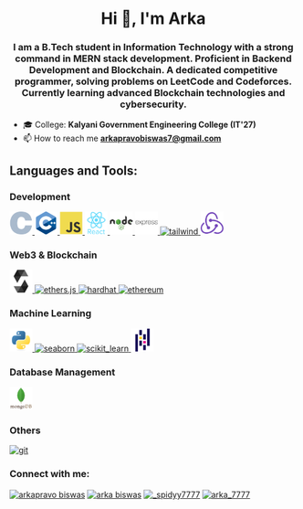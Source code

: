 <h1 align="center">Hi 👋, I'm Arka</h1>
<h3 align="center">I am a B.Tech student in Information Technology with a strong command in MERN stack development. Proficient in Backend Development and Blockchain. A dedicated competitive programmer, solving problems on LeetCode and Codeforces. Currently learning advanced Blockchain technologies and cybersecurity.</h3>


- 🎓 College: **Kalyani Government Engineering College (IT'27)**
- 📫 How to reach me **arkapravobiswas7@gmail.com**





<h2 align="left">Languages and Tools:</h2>

<h3>Development</h3>
<p align="left">
  <a href="https://www.cprogramming.com/" target="_blank" rel="noreferrer">
    <img src="https://raw.githubusercontent.com/devicons/devicon/master/icons/c/c-original.svg" alt="c" width="40" height="40"/>
  </a>
  <a href="https://www.w3schools.com/cpp/" target="_blank" rel="noreferrer">
    <img src="https://raw.githubusercontent.com/devicons/devicon/master/icons/cplusplus/cplusplus-original.svg" alt="cplusplus" width="40" height="40"/>
  </a>
  <a href="https://developer.mozilla.org/en-US/docs/Web/JavaScript" target="_blank" rel="noreferrer">
    <img src="https://raw.githubusercontent.com/devicons/devicon/master/icons/javascript/javascript-original.svg" alt="javascript" width="40" height="40"/>
  </a>
  <a href="https://reactjs.org/" target="_blank" rel="noreferrer">
    <img src="https://raw.githubusercontent.com/devicons/devicon/master/icons/react/react-original-wordmark.svg" alt="react" width="40" height="40"/>
  </a>
  <a href="https://nodejs.org" target="_blank" rel="noreferrer">
    <img src="https://raw.githubusercontent.com/devicons/devicon/master/icons/nodejs/nodejs-original-wordmark.svg" alt="nodejs" width="40" height="40"/>
  </a>
  <a href="https://expressjs.com" target="_blank" rel="noreferrer">
    <img src="https://raw.githubusercontent.com/devicons/devicon/master/icons/express/express-original-wordmark.svg" alt="express" width="40" height="40"/>
  </a>
<!--   <a href="https://flutter.dev" target="_blank" rel="noreferrer">
    <img src="https://www.vectorlogo.zone/logos/flutterio/flutterio-icon.svg" alt="flutter" width="40" height="40"/>
  </a> -->
<!--   <a href="https://reactnative.dev/" target="_blank" rel="noreferrer">
    <img src="https://reactnative.dev/img/header_logo.svg" alt="reactnative" width="40" height="40"/>
  </a> -->
  <a href="https://tailwindcss.com/" target="_blank" rel="noreferrer">
    <img src="https://www.vectorlogo.zone/logos/tailwindcss/tailwindcss-icon.svg" alt="tailwind" width="40" height="40"/>
  </a>
  <a href="https://redux.js.org" target="_blank" rel="noreferrer">
    <img src="https://raw.githubusercontent.com/devicons/devicon/master/icons/redux/redux-original.svg" alt="redux" width="40" height="40"/>
  </a>
</p>
<h3>Web3 & Blockchain</h3>
<p align="left">
  <a href="https://soliditylang.org/" target="_blank" rel="noreferrer">
    <img src="https://raw.githubusercontent.com/devicons/devicon/master/icons/solidity/solidity-original.svg" alt="solidity" width="40" height="40"/>
  </a>
  <a href="https://docs.ethers.org/" target="_blank" rel="noreferrer">
    <img src="https://raw.githubusercontent.com/ChainShot/eth-icon/master/logo.png" alt="ethers.js" width="40" height="40"/>
  </a>
  <a href="https://hardhat.org/" target="_blank" rel="noreferrer">
    <img src="https://repository-images.githubusercontent.com/267077084/8ebfab80-7f0d-11eb-8d1c-7527ef2f7cdd" alt="hardhat" width="40" height="40"/>
  </a>
  <a href="https://ethereum.org/en/" target="_blank" rel="noreferrer">
    <img src="https://cryptologos.cc/logos/ethereum-eth-logo.png?v=024" alt="ethereum" width="40" height="40"/>
  </a>
</p>



<h3>Machine Learning</h3>
<p align="left">
  <a href="https://www.python.org" target="_blank" rel="noreferrer">
    <img src="https://raw.githubusercontent.com/devicons/devicon/master/icons/python/python-original.svg" alt="python" width="40" height="40"/>
  </a>
  <a href="https://seaborn.pydata.org/" target="_blank" rel="noreferrer">
    <img src="https://seaborn.pydata.org/_images/logo-mark-lightbg.svg" alt="seaborn" width="40" height="40"/>
  </a>
  <a href="https://scikit-learn.org/" target="_blank" rel="noreferrer">
    <img src="https://upload.wikimedia.org/wikipedia/commons/0/05/Scikit_learn_logo_small.svg" alt="scikit_learn" width="40" height="40"/>
  </a>
  <a href="https://pandas.pydata.org/" target="_blank" rel="noreferrer">
    <img src="https://raw.githubusercontent.com/devicons/devicon/2ae2a900d2f041da66e950e4d48052658d850630/icons/pandas/pandas-original.svg" alt="pandas" width="40" height="40"/>
  </a>
</p>

<h3>Database Management</h3>
<p align="left">
  <a href="https://www.mongodb.com/" target="_blank" rel="noreferrer">
    <img src="https://raw.githubusercontent.com/devicons/devicon/master/icons/mongodb/mongodb-original-wordmark.svg" alt="mongodb" width="40" height="40"/>
  </a>
</p>

<h3>Others</h3>
<p align="left">
  <a href="https://git-scm.com/" target="_blank" rel="noreferrer">
    <img src="https://www.vectorlogo.zone/logos/git-scm/git-scm-icon.svg" alt="git" width="40" height="40"/>
  </a>
</p>
<h3 align="left">Connect with me:</h3>

<p align="left">
<a href="https://linkedin.com/in/arkapravo biswas" target="blank"><img align="center" src="https://raw.githubusercontent.com/rahuldkjain/github-profile-readme-generator/master/src/images/icons/Social/linked-in-alt.svg" alt="arkapravo biswas" height="30" width="40" /></a>
<a href="https://fb.com/arka biswas" target="blank"><img align="center" src="https://raw.githubusercontent.com/rahuldkjain/github-profile-readme-generator/master/src/images/icons/Social/facebook.svg" alt="arka biswas" height="30" width="40" /></a>
<a href="https://instagram.com/_spidyy7777" target="blank"><img align="center" src="https://raw.githubusercontent.com/rahuldkjain/github-profile-readme-generator/master/src/images/icons/Social/instagram.svg" alt="_spidyy7777" height="30" width="40" /></a>
<a href="https://www.leetcode.com/arka_7777" target="blank"><img align="center" src="https://raw.githubusercontent.com/rahuldkjain/github-profile-readme-generator/master/src/images/icons/Social/leet-code.svg" alt="arka_7777" height="30" width="40" /></a>
</p>



<!--
**Arka7777/Arka7777** is a ✨ _special_ ✨ repository because its `README.md` (this file) appears on your GitHub profile.

Here are some ideas to get you started:

- 🔭 I’m currently working on ...
- 🌱 I’m currently learning ...
- 👯 I’m looking to collaborate on ...
- 🤔 I’m looking for help with ...
- 💬 Ask me about ...
- 📫 How to reach me: ...
- 😄 Pronouns: ...
- ⚡ Fun fact: ...
-->
